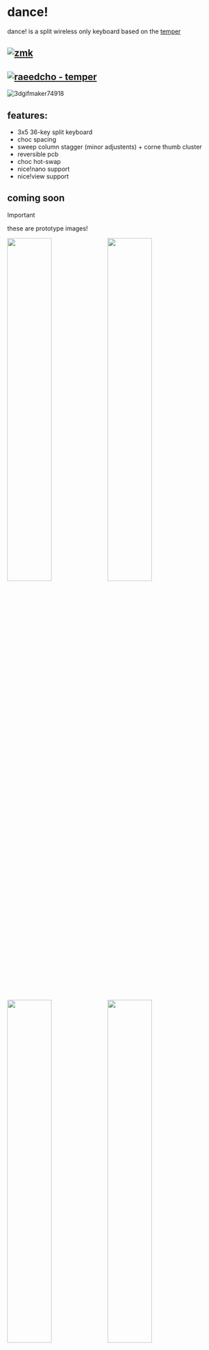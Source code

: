# dance!

dance! is a split wireless only keyboard based on the [temper](https://github.com/raeedcho/temper) 

## [![zmk](https://img.shields.io/badge/zmk-black?logo=github&logoColor=white)](https://github.com/chase-hunter/zmk) 
## [![raeedcho - temper](https://img.shields.io/badge/raeedcho-temper-black)](https://github.com/raeedcho/temperhttps://)

![3dgifmaker74918](https://github.com/chase-hunter/dance/assets/122387925/14bad1ef-a3f3-4bca-812d-204623d29107)

## features:
- 3x5 36-key split keyboard
- choc spacing
- sweep column stagger (minor adjustents) + corne thumb cluster
- reversible pcb
- choc hot-swap
- nice!nano support
- nice!view support

## coming soon

>[!IMPORTANT]
>these are prototype images!

<img src="https://github.com/chase-hunter/dance/assets/122387925/c2a1e53e-4f4a-437f-83be-533db70a9c7c" width="45%"></img> <img src="https://github.com/chase-hunter/dance/assets/122387925/3a0d5bb9-f270-47f2-904b-b634a572ad72" width="45%"></img> <img src="https://github.com/chase-hunter/dance/assets/122387925/10fb5b6f-689e-4080-bb1b-8c789c436923" width="45%"></img> <img src="https://github.com/chase-hunter/dance/assets/122387925/e64edd1a-87f6-4b04-90b5-7426b448137d" width="45%"></img> <img src="https://github.com/chase-hunter/dance/assets/122387925/517134a1-0c6e-45e4-83cc-c019ad904b17" width="45%"></img> <img src="https://github.com/chase-hunter/dance/assets/122387925/58417ba0-7304-4d3a-89f4-6b41a259e8d2" width="45%"></img> 
